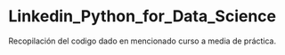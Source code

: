 # Linkedin_Python_for_Data_Science
Recopilación del codigo dado en mencionado curso a media de práctica.
